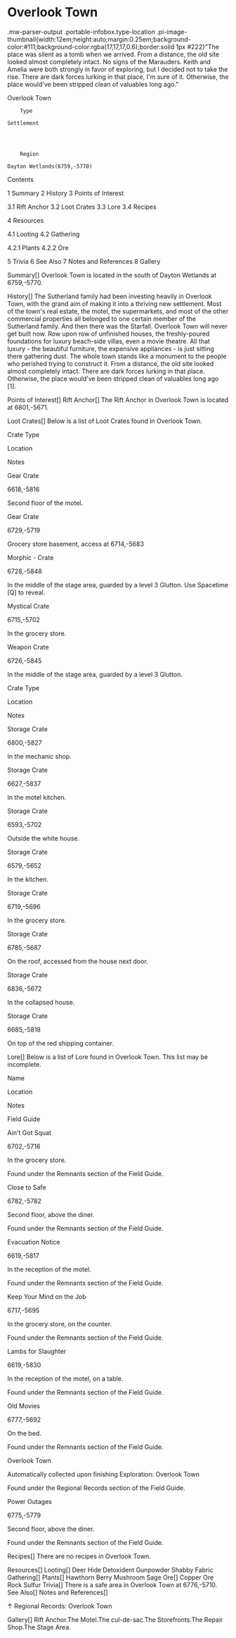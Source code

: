 # Overlook Town

.mw-parser-output .portable-infobox.type-location .pi-image-thumbnail{width:12em;height:auto;margin:0.25em;background-color:#111;background-color:rgba(17,17,17,0.6);border:solid 1px #222}"The place was silent as a tomb when we arrived. From a distance, the old site looked almost completely intact. No signs of the Marauders. Keith and Amelia were both strongly in favor of exploring, but I decided not to take the rise. There are dark forces lurking in that place, I'm sure of it. Otherwise, the place would've been stripped clean of valuables long ago."

Overlook Town


	
		
		
	
	


	

	
		Type
	
	Settlement



	
		Region
	
	Dayton Wetlands(6759,-5770)




Contents

1 Summary
2 History
3 Points of Interest

3.1 Rift Anchor
3.2 Loot Crates
3.3 Lore
3.4 Recipes


4 Resources

4.1 Looting
4.2 Gathering

4.2.1 Plants
4.2.2 Ore




5 Trivia
6 See Also
7 Notes and References
8 Gallery



Summary[]
Overlook Town is located in the south of Dayton Wetlands at 6759,-5770. 

History[]
The Sutherland family had been investing heavily in Overlook Town, with the grand aim of making it into a thriving new settlement. Most of the town's real estate, the motel, the supermarkets, and most of the other commercial properties all belonged to one certain member of the Sutherland family.
And then there was the Starfall. Overlook Town will never get built now. Row upon row of unfinished houses, the freshly-poured foundations for luxury beach-side villas, even a movie theatre. All that luxury - the beautiful furniture, the expensive appliances - is just sitting there gathering dust. The whole town stands like a monument to the people who perished trying to construct it.
From a distance, the old site looked almost completely intact. There are dark forces lurking in that place. Otherwise, the place would've been stripped clean of valuables long ago &#91;1&#93;.

Points of Interest[]
Rift Anchor[]
The Rift Anchor in Overlook Town is located at 6801,-5671.

Loot Crates[]
Below is a list of Loot Crates found in Overlook Town.



Crate Type

Location

Notes


Gear Crate

6618,-5816

Second floor of the motel.


Gear Crate

6729,-5719

Grocery store basement, access at 6714,-5683


Morphic - Crate

6728,-5848

In the middle of the stage area, guarded by a level 3 Glutton. Use Spacetime [Q] to reveal.


Mystical Crate

6715,-5702

In the grocery store.


Weapon Crate

6726,-5845

In the middle of the stage area, guarded by a level 3 Glutton.






Crate Type

Location

Notes


Storage Crate

6800,-5827

In the mechanic shop.


Storage Crate

6627,-5837

In the motel kitchen.


Storage Crate

6593,-5702

Outside the white house.


Storage Crate

6579,-5652

In the kitchen.


Storage Crate

6719,-5696

In the grocery store.


Storage Crate

6785,-5687

On the roof, accessed from the house next door.


Storage Crate

6836,-5672

In the collapsed house.


Storage Crate

6685,-5818

On top of the red shipping container.


Lore[]
Below is a list of Lore found in Overlook Town. This list may be incomplete.



Name

Location

Notes

Field Guide


Ain't Got Squat

6702,-5716

In the grocery store.

Found under the Remnants section of the Field Guide.


Close to Safe

6782,-5782

Second floor, above the diner.

Found under the Remnants section of the Field Guide.


Evacuation Notice

6619,-5817

In the reception of the motel.

Found under the Remnants section of the Field Guide.


Keep Your Mind on the Job

6717,-5695

In the grocery store, on the counter.

Found under the Remnants section of the Field Guide.


Lambs for Slaughter

6619,-5830

In the reception of the motel, on a table.

Found under the Remnants section of the Field Guide.


Old Movies

6777,-5692

On the bed.

Found under the Remnants section of the Field Guide.


Overlook Town



Automatically collected upon finishing Exploration: Overlook Town

Found under the Regional Records section of the Field Guide.


Power Outages

6775,-5779

Second floor, above the diner.

Found under the Remnants section of the Field Guide.


Recipes[]
There are no recipes in Overlook Town.

Resources[]
Looting[]
Deer Hide
Detoxident
Gunpowder
Shabby Fabric
Gathering[]
Plants[]
Hawthorn Berry
Mushroom
Sage
Ore[]
Copper Ore
Rock
Sulfur
Trivia[]
There is a safe area in Overlook Town at 6776,-5710.
See Also[]
Notes and References[]

↑ Regional Records: Overlook Town


Gallery[]
Rift Anchor.The Motel.The cul-de-sac.The Storefronts.The Repair Shop.The Stage Area.

